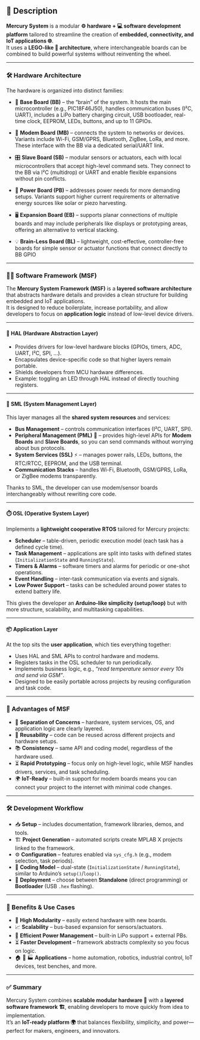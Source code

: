 ## 📖 Description

**Mercury System** is a modular **⚙️ hardware + 💻 software development platform** tailored to streamline the creation of **embedded, connectivity, and IoT applications 🌐**.  
It uses a **LEGO-like 🧩 architecture**, where interchangeable boards can be combined to build powerful systems without reinventing the wheel.

---

### 🛠️ Hardware Architecture

The hardware is organized into distinct families:

- 🧠 **Base Board (BB)** – the “brain” of the system. It hosts the main microcontroller (e.g., PIC18F46J50), handles communication buses (I²C, UART), includes a LiPo battery charging circuit, USB bootloader, real-time clock, EEPROM, LEDs, buttons, and up to 11 GPIOs.

- 📡 **Modem Board (MB)** – connects the system to networks or devices. Variants include Wi-Fi, GSM/GPRS, Bluetooth, ZigBee, LoRa, and more. These interface with the BB via a dedicated serial/UART link.

- 🎛️ **Slave Board (SB)** – modular sensors or actuators, each with local microcontrollers that accept high-level command sets. They connect to the BB via I²C (multidrop) or UART and enable flexible expansions without pin conflicts.

- 🔋 **Power Board (PB)** – addresses power needs for more demanding setups. Variants support higher current requirements or alternative energy sources like solar or piezo harvesting.

- 🖥️ **Expansion Board (EB)** – supports planar connections of multiple boards and may include peripherals like displays or prototyping areas, offering an alternative to vertical stacking.

- 💡 **Brain-Less Board (BL)** – lightweight, cost-effective, controller-free boards for simple sensor or actuator functions that connect directly to BB GPIO

---

### 🧑‍💻 Software Framework (MSF)

The **Mercury System Framework (MSF)** is a **layered software architecture** that abstracts hardware details and provides a clean structure for building embedded and IoT applications.  
It is designed to reduce boilerplate, increase portability, and allow developers to focus on **application logic** instead of low-level device drivers.

---

#### 🔌 HAL (Hardware Abstraction Layer)

- Provides drivers for low-level hardware blocks (GPIOs, timers, ADC, UART, I²C, SPI, …).  
- Encapsulates device-specific code so that higher layers remain portable.  
- Shields developers from MCU hardware differences.  
- Example: toggling an LED through HAL instead of directly touching registers.  

---

#### 🧩 SML (System Management Layer)

This layer manages all the **shared system resources** and services:

- **Bus Management** – controls communication interfaces (I²C, UART, SPI).  
- **Peripheral Management (PML)** 📶 – provides high-level APIs for **Modem Boards** and **Slave Boards**, so you can send commands without worrying about bus protocols.  
- **System Services (SSL)** ⚡ – manages power rails, LEDs, buttons, the RTC/RTCC, EEPROM, and the USB terminal.  
- **Communication Stacks** – handles Wi-Fi, Bluetooth, GSM/GPRS, LoRa, or ZigBee modems transparently.  

Thanks to SML, the developer can use modem/sensor boards interchangeably without rewriting core code.  

---

#### ⏱️ OSL (Operative System Layer)

Implements a **lightweight cooperative RTOS** tailored for Mercury projects:

- **Scheduler** – table-driven, periodic execution model (each task has a defined cycle time).  
- **Task Management** – applications are split into tasks with defined states (`InitializationState` and `RunningState`).  
- **Timers & Alarms** – software timers and alarms for periodic or one-shot operations.  
- **Event Handling** – inter-task communication via events and signals.  
- **Low Power Support** – tasks can be scheduled around power states to extend battery life.  

This gives the developer an **Arduino-like simplicity (setup/loop)** but with more structure, scalability, and multitasking capabilities.  

---

#### 📦 Application Layer

At the top sits the **user application**, which ties everything together:

- Uses HAL and SML APIs to control hardware and modems.  
- Registers tasks in the OSL scheduler to run periodically.  
- Implements business logic, e.g., *“read temperature sensor every 10s and send via GSM”*.  
- Designed to be easily portable across projects by reusing configuration and task code.  

---

### 🚀 Advantages of MSF

- 🧩 **Separation of Concerns** – hardware, system services, OS, and application logic are clearly layered.  
- 🔄 **Reusability** – code can be reused across different projects and hardware setups.  
- 📚 **Consistency** – same API and coding model, regardless of the hardware used.  
- ⏳ **Rapid Prototyping** – focus only on high-level logic, while MSF handles drivers, services, and task scheduling.  
- 🌍 **IoT-Ready** – built-in support for modem boards means you can connect your project to the internet with minimal code changes.  


---

### 🛠️ Development Workflow

- 📥 **Setup** – includes documentation, framework libraries, demos, and tools.  
- 🏗️ **Project Generation** – automated scripts create MPLAB X projects linked to the framework.  
- ⚙️ **Configuration** – features enabled via `sys_cfg.h` (e.g., modem selection, task periods).  
- 🔁 **Coding Model** – dual-state (`InitializationState` / `RunningState`), similar to Arduino’s `setup()`/`loop()`.  
- 🚀 **Deployment** – choose between **Standalone** (direct programming) or **Bootloader** (USB `.hex` flashing).  

---

### 🌟 Benefits & Use Cases

- 🧩 **High Modularity** – easily extend hardware with new boards.  
- 📈 **Scalability** – bus-based expansion for sensors/actuators.  
- 🔋 **Efficient Power Management** – built-in LiPo support + external PBs.  
- ⏳ **Faster Development** – framework abstracts complexity so you focus on logic.  
- 🏠 🤖 🏭 **Applications** – home automation, robotics, industrial control, IoT devices, test benches, and more.  

---

### ✅ Summary

Mercury System combines **scalable modular hardware 🧩** with a **layered software framework 🏗️**, enabling developers to move quickly from idea to implementation.  
It’s an **IoT-ready platform 🌍** that balances flexibility, simplicity, and power—perfect for makers, engineers, and innovators.

